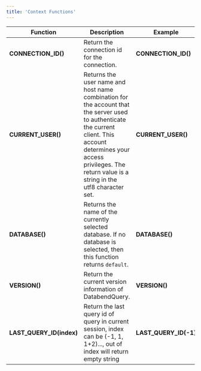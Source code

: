 ```yaml
---
title: 'Context Functions'
---
```


| Function                 | Description                                                                                                                                                                                                                      | Example               | Result                                                                                  |
|--------------------------|----------------------------------------------------------------------------------------------------------------------------------------------------------------------------------------------------------------------------------|-----------------------|-----------------------------------------------------------------------------------------|
| **CONNECTION_ID()**      | Return the connection id for the connection.                                                                                                                                                                                     | **CONNECTION_ID()**   | 9b16ca73-e393-43bb-a77b-fa546e1b7b69                                                    |
| **CURRENT_USER()**       | Returns the user name and host name combination for the account that the server used to authenticate the current client. This account determines your access privileges. The return value is a string in the utf8 character set. | **CURRENT_USER()**    | 'root'@'127.0.0.1'                                                                      |
| **DATABASE()**           | Returns the name of the currently selected database. If no database is selected, then this function returns `default`.                                                                                                           | **DATABASE()**        | default                                                                                 |
| **VERSION()**            | Return the current version information of DatabendQuery.                                                                                                                                                                         | **VERSION()**         | DatabendQuery  v-0.1.0-0f9ec31-simd(1.56.0-nightly-2021-08-10T15:25:36.875868571+00:00) |
| **LAST_QUERY_ID(index)** | Return the last query id of query in current session, index can be (-1, 1, 1+2)..., out of index will return empty string                                                                                                        | **LAST_QUERY_ID(-1)** | 5334c6a9-3628-4579-82d1-89302ecf1d42                                                    |
